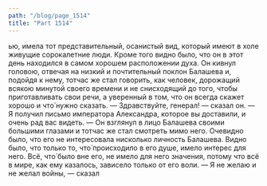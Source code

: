 ```yaml
---
path: "/blog/page_1514"
title: "Part 1514"
---
```


ью, имела тот представительный, осанистый вид, который имеют в холе живущие сорокалетние люди. Кроме того видно было, что он в этот день находился в самом хорошем расположении духа.
Он кивнул головою, отвечая на низкий и почтительный поклон Балашева и, подойдя к нему, тотчас же стал говорить, как человек, дорожащий всякою минутой своего времени и не снисходящий до того, чтобы приготавливать свои речи, а уверенный в том, что он всегда скажет хорошо и что̀ нужно сказать.
— Здравствуйте, генерал! — сказал он. — Я получил письмо императора Александра, которое вы доставили, и очень рад вас видеть. — Он взглянул в лицо Балашева своими большими глазами и тотчас же стал смотреть мимо него.
Очевидно было, что его не интересовала нисколько личность Балашева. Видно было, что только то, что̀ происходило в его душе, имело интерес для него. Всё, что̀ было вне его, не имело для него значения, потому что всё в мире, как ему казалось, зависело только от его воли.
— Я не желаю и не желал войны, — сказал

